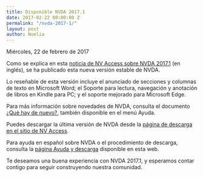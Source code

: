 ```yaml
---
title: Disponible NVDA 2017.1
date: 2017-02-22 00:00:00 Z
permalink: "/nvda-2017-1/"
layout: post
author: Noelia
---
```


<footer>Miércoles, 22 de febrero de 2017</footer>

Como se explica en esta [noticia de NV Access sobre NVDA 2017.1](https://www.nvaccess.org/post/nvda-2017-1-released/) (en inglés), se ha publicado esta nueva versión estable de NVDA.

Lo reseñable de esta versión incluye el anunciado de secciones y columnas de texto en Microsoft Word; el Soporte para lectura, navegación y anotación de libros en Kindle para PC; y el soporte mejorado para Microsoft Edge. 

Para más información sobre novedades de NVDA, consulta el documento [¿Qué hay de nuevo?](https://nvdaes.github.io/changes.html), también disponible en el menú Ayuda.

Puedes descargar la última versión de NVDA desde la [página de descarga en el sitio de NV Access](https://www.nvaccess.org/download/).

Para ayuda en español sobre NVDA o el procedimiento de descarga, consulta la [página Ayuda y descarga](https://nvdaes.github.io/ayuda/) disponible en esta web.

Te deseamos una buena experiencia con NVDA 2017.1, y esperamos contar contigo para seguir construyendo nuestra comunidad. 
